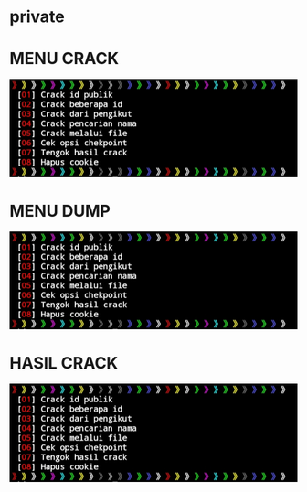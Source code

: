 # private
# MENU CRACK
 ![IMG_20220610_041117](https://raw.githubusercontent.com/shinoby10/private/main/IMG_20230521_165600.jpg)
 
 # MENU DUMP
 ![IMG_20220610_041117](https://raw.githubusercontent.com/shinoby10/private/main/IMG_20230521_165600.jpg)
 
 # HASIL CRACK
 ![IMG_20220610_041117](https://raw.githubusercontent.com/shinoby10/private/main/IMG_20230521_165600.jpg)
